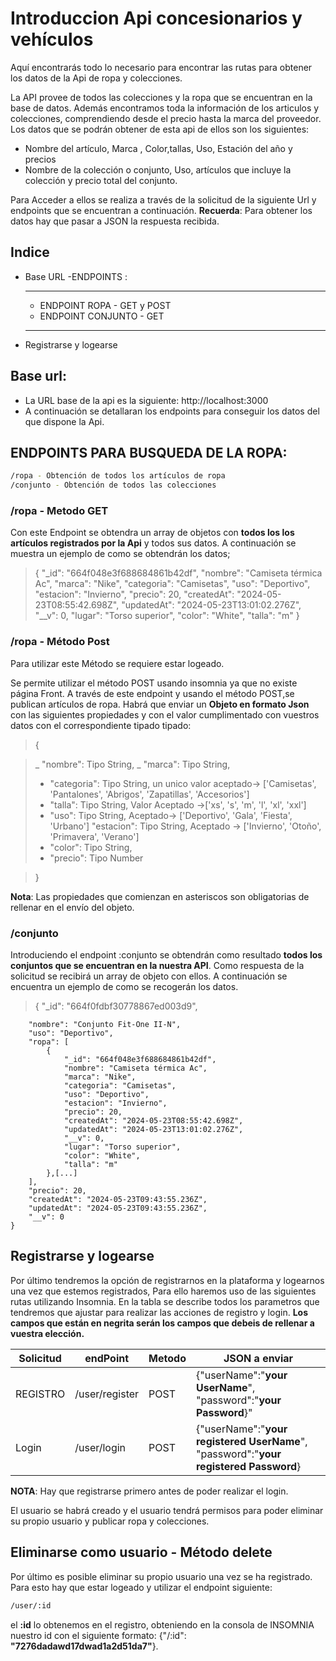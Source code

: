 # Introduccion Api concesionarios y vehículos

Aquí encontrarás todo lo necesario para encontrar las rutas para obtener los datos de la Api de ropa y colecciones.

La API provee de todos las colecciones y la ropa que se encuentran en la base de datos. Además encontramos toda la información de los articulos y colecciones, comprendiendo desde el precio hasta la marca del proveedor. Los datos que se podrán obtener de esta api de ellos son los siguientes:

- Nombre del artículo, Marca , Color,tallas, Uso, Estación del año y precios
- Nombre de la colección o conjunto, Uso, artículos que incluye la colección y precio total del conjunto.

Para Acceder a ellos se realiza a través de la solicitud de la siguiente Url y endpoints que se encuentran a continuación.
**Recuerda**: Para obtener los datos hay que pasar a JSON la respuesta recibida.

## Indice

- Base URL
  -ENDPOINTS :
  ***
  - ENDPOINT ROPA - GET y POST
  - ENDPOINT CONJUNTO - GET
  ***
- Registrarse y logearse

## Base url:

- La URL base de la api es la siguiente: http://localhost:3000
- A continuación se detallaran los endpoints para conseguir los datos del que dispone la Api.

## ENDPOINTS PARA BUSQUEDA DE LA ROPA:

```sh
/ropa - Obtención de todos los artículos de ropa
/conjunto - Obtención de todos las colecciones
```

### /ropa - Metodo GET

Con este Endpoint se obtendra un array de objetos con **todos los los artículos registrados por la Api** y todos sus datos. A continuación se muestra un ejemplo de como se obtendrán los datos;

> {
> "\_id": "664f048e3f688684861b42df",
> "nombre": "Camiseta térmica Ac",
> "marca": "Nike",
> "categoria": "Camisetas",
> "uso": "Deportivo",
> "estacion": "Invierno",
> "precio": 20,
> "createdAt": "2024-05-23T08:55:42.698Z",
> "updatedAt": "2024-05-23T13:01:02.276Z",
> "\_\_v": 0,
> "lugar": "Torso superior",
> "color": "White",
> "talla": "m"
> }

### /ropa - Método Post

Para utilizar este Método se requiere estar logeado.

Se permite utilizar el método POST usando insomnia ya que no existe página Front. A través de este endpoint y usando el método POST,se publican artículos de ropa. Habrá que enviar un **Objeto en formato Json** con las siguientes propiedades y con el valor cumplimentado con vuestros datos con el correspondiente tipado tipado:

> {

> _ "nombre": Tipo String,
> _ "marca": Tipo String,
>
> - "categoria": Tipo String, un unico valor aceptado-> ['Camisetas', 'Pantalones', 'Abrigos', 'Zapatillas', 'Accesorios']
> - "talla": Tipo String, Valor Aceptado ->['xs', 's', 'm', 'l', 'xl', 'xxl']
> - "uso": Tipo String, Aceptado-> ['Deportivo', 'Gala', 'Fiesta', 'Urbano']
>   "estacion": Tipo String, Aceptado -> ['Invierno', 'Otoño', 'Primavera', 'Verano']
> - "color": Tipo String,
> - "precio": Tipo Number

> }

**Nota**: Las propiedades que comienzan en asteriscos son obligatorias de rellenar en el envío del objeto.

### /conjunto

Introduciendo el endpoint :conjunto se obtendrán como resultado **todos los conjuntos que se encuentran en la nuestra API**. Como respuesta de la solicitud se recibirá un array de objeto con ellos. A continuación se encuentra un ejemplo de como se recogerán los datos.

> { "\_id": "664f0fdbf30778867ed003d9",

    	"nombre": "Conjunto Fit-One II-N",
    	"uso": "Deportivo",
    	"ropa": [
    		{
    			"_id": "664f048e3f688684861b42df",
    			"nombre": "Camiseta térmica Ac",
    			"marca": "Nike",
    			"categoria": "Camisetas",
    			"uso": "Deportivo",
    			"estacion": "Invierno",
    			"precio": 20,
    			"createdAt": "2024-05-23T08:55:42.698Z",
    			"updatedAt": "2024-05-23T13:01:02.276Z",
    			"__v": 0,
    			"lugar": "Torso superior",
    			"color": "White",
    			"talla": "m"
    		},[...]
    	],
    	"precio": 20,
    	"createdAt": "2024-05-23T09:43:55.236Z",
    	"updatedAt": "2024-05-23T09:43:55.236Z",
    	"__v": 0
    }

## Registrarse y logearse

Por último tendremos la opción de registrarnos en la plataforma y logearnos una vez que estemos registrados, Para ello haremos uso de las siguientes rutas utilizando Insomnia. En la tabla se describe todos los parametros que tendremos que ajustar para realizar las acciones de registro y login. **Los campos que están en negrita serán los campos que debeis de rellenar a vuestra elección.**

| Solicitud | endPoint       | Metodo | JSON a enviar                                                                         |
| --------- | -------------- | ------ | ------------------------------------------------------------------------------------- |
| REGISTRO  | /user/register | POST   | {"userName":"**your UserName**", "password":"**your Password**}"                      |
| Login     | /user/login    | POST   | {"userName":"**your registered UserName**", "password":"**your registered Password**} |

**NOTA**: Hay que registrarse primero antes de poder realizar el login.

El usuario se habrá creado y el usuario tendrá permisos para poder eliminar su propio usuario y publicar ropa y colecciones.

## Eliminarse como usuario - Método delete

Por último es posible eliminar su propio usuario una vez se ha registrado. Para esto hay que estar logeado y utilizar el endpoint siguiente:

```sh
/user/:id
```

el **:id** lo obtenemos en el registro, obteniendo en la consola de INSOMNIA nuestro id con el siguiente formato:
{"/:id": **"7276dadawd17dwad1a2d51da7"**}.
